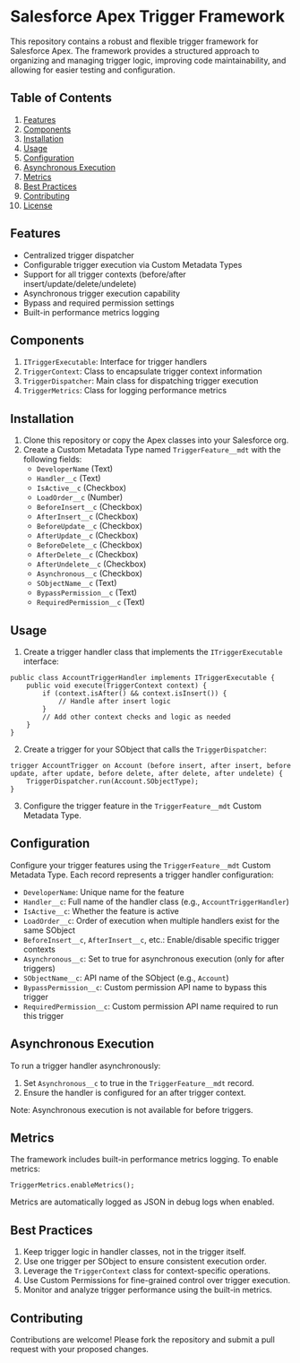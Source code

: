 # Salesforce Apex Trigger Framework

This repository contains a robust and flexible trigger framework for Salesforce Apex. The framework provides a structured approach to organizing and managing trigger logic, improving code maintainability, and allowing for easier testing and configuration.

## Table of Contents

1. [Features](#features)
2. [Components](#components)
3. [Installation](#installation)
4. [Usage](#usage)
5. [Configuration](#configuration)
6. [Asynchronous Execution](#asynchronous-execution)
7. [Metrics](#metrics)
8. [Best Practices](#best-practices)
9. [Contributing](#contributing)
10. [License](#license)

## Features

- Centralized trigger dispatcher
- Configurable trigger execution via Custom Metadata Types
- Support for all trigger contexts (before/after insert/update/delete/undelete)
- Asynchronous trigger execution capability
- Bypass and required permission settings
- Built-in performance metrics logging

## Components

1. `ITriggerExecutable`: Interface for trigger handlers
2. `TriggerContext`: Class to encapsulate trigger context information
3. `TriggerDispatcher`: Main class for dispatching trigger execution
4. `TriggerMetrics`: Class for logging performance metrics

## Installation

1. Clone this repository or copy the Apex classes into your Salesforce org.
2. Create a Custom Metadata Type named `TriggerFeature__mdt` with the following fields:
   - `DeveloperName` (Text)
   - `Handler__c` (Text)
   - `IsActive__c` (Checkbox)
   - `LoadOrder__c` (Number)
   - `BeforeInsert__c` (Checkbox)
   - `AfterInsert__c` (Checkbox)
   - `BeforeUpdate__c` (Checkbox)
   - `AfterUpdate__c` (Checkbox)
   - `BeforeDelete__c` (Checkbox)
   - `AfterDelete__c` (Checkbox)
   - `AfterUndelete__c` (Checkbox)
   - `Asynchronous__c` (Checkbox)
   - `SObjectName__c` (Text)
   - `BypassPermission__c` (Text)
   - `RequiredPermission__c` (Text)

## Usage

1. Create a trigger handler class that implements the `ITriggerExecutable` interface:

```apex
public class AccountTriggerHandler implements ITriggerExecutable {
    public void execute(TriggerContext context) {
        if (context.isAfter() && context.isInsert()) {
            // Handle after insert logic
        }
        // Add other context checks and logic as needed
    }
}
```

2. Create a trigger for your SObject that calls the `TriggerDispatcher`:

```apex
trigger AccountTrigger on Account (before insert, after insert, before update, after update, before delete, after delete, after undelete) {
    TriggerDispatcher.run(Account.SObjectType);
}
```

3. Configure the trigger feature in the `TriggerFeature__mdt` Custom Metadata Type.

## Configuration

Configure your trigger features using the `TriggerFeature__mdt` Custom Metadata Type. Each record represents a trigger handler configuration:

- `DeveloperName`: Unique name for the feature
- `Handler__c`: Full name of the handler class (e.g., `AccountTriggerHandler`)
- `IsActive__c`: Whether the feature is active
- `LoadOrder__c`: Order of execution when multiple handlers exist for the same SObject
- `BeforeInsert__c`, `AfterInsert__c`, etc.: Enable/disable specific trigger contexts
- `Asynchronous__c`: Set to true for asynchronous execution (only for after triggers)
- `SObjectName__c`: API name of the SObject (e.g., `Account`)
- `BypassPermission__c`: Custom permission API name to bypass this trigger
- `RequiredPermission__c`: Custom permission API name required to run this trigger

## Asynchronous Execution

To run a trigger handler asynchronously:

1. Set `Asynchronous__c` to true in the `TriggerFeature__mdt` record.
2. Ensure the handler is configured for an after trigger context.

Note: Asynchronous execution is not available for before triggers.

## Metrics

The framework includes built-in performance metrics logging. To enable metrics:

```apex
TriggerMetrics.enableMetrics();
```

Metrics are automatically logged as JSON in debug logs when enabled.

## Best Practices

1. Keep trigger logic in handler classes, not in the trigger itself.
2. Use one trigger per SObject to ensure consistent execution order.
3. Leverage the `TriggerContext` class for context-specific operations.
4. Use Custom Permissions for fine-grained control over trigger execution.
5. Monitor and analyze trigger performance using the built-in metrics.

## Contributing

Contributions are welcome! Please fork the repository and submit a pull request with your proposed changes.
